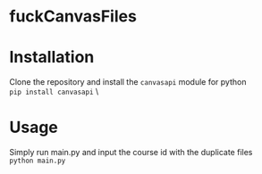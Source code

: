 # fuckCanvasFiles

# Installation

Clone the repository and install the `canvasapi` module for python \
`pip install canvasapi` \

# Usage

Simply run main.py and input the course id with the duplicate files \
`python main.py`